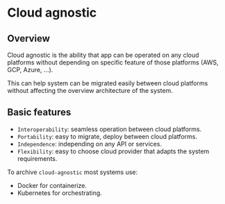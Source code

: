 # Cloud agnostic

## Overview

Cloud agnostic is the ability that app can be operated on any cloud platforms without depending on specific feature of those platforms (AWS, GCP, Azure, ...).

This can help system can be migrated easily between cloud platforms without affecting the overview architecture of the system.

## Basic features

- `Interoperability`: seamless operation between cloud platforms.
- `Portability`: easy to migrate, deploy between cloud platforms.
- `Independence`: independing on any API or services.
- `Flexibility`: easy to choose cloud provider that adapts the system requirements.

To archive `cloud-agnostic` most systems use:

- Docker for containerize.
- Kubernetes for orchestrating.
